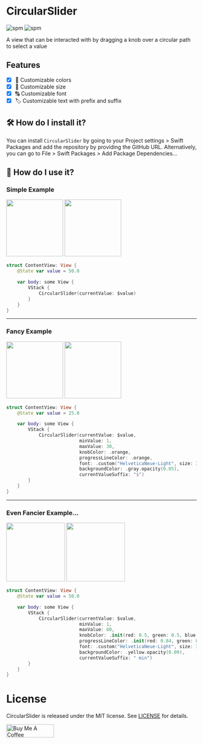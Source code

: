 # CircularSlider
![spm](https://img.shields.io/badge/SwiftPM-compatible-brightgreen?style=flat-square&logo=swift)
![spm](https://img.shields.io/github/license/terlan98/CircularSlider?style=flat-square)

A view that can be interacted with by dragging a knob over a circular path to select a value

## Features
- [x] 🌈 Customizable colors 
- [x] 📐 Customizable size 
- [x] 🔠 Customizable font 
- [x] 🏷 Customizable text with prefix and suffix

## 🛠 How do I install it?
You can install `CircularSlider` by going to your Project settings > Swift Packages and add the repository by providing the GitHub URL. Alternatively, you can go to File > Swift Packages > Add Package Dependencies...

## 🚀 How do I use it?
### Simple Example
<img src="https://github.com/terlan98/CircularSlider/blob/main/Screenshots/1-d.png?raw=true#gh-dark-mode-only" width="150">
<img src="https://github.com/terlan98/CircularSlider/blob/main/Screenshots/1-l.png?raw=true#gh-light-mode-only" width="150">

```swift
struct ContentView: View {
    @State var value = 50.0

    var body: some View {
        VStack {
            CircularSlider(currentValue: $value)
        }
    }
}
```
----

### Fancy Example
<img src="https://github.com/terlan98/CircularSlider/blob/main/Screenshots/2-d.png?raw=true#gh-dark-mode-only" width="150">
<img src="https://github.com/terlan98/CircularSlider/blob/main/Screenshots/2-l.png?raw=true#gh-light-mode-only" width="150">

```swift
struct ContentView: View {
    @State var value = 25.0

    var body: some View {
        VStack {
            CircularSlider(currentValue: $value,
                           minValue: 1,
                           maxValue: 30,
                           knobColor: .orange,
                           progressLineColor: .orange,
                           font: .custom("HelveticaNeue-Light", size: 35),
                           backgroundColor: .gray.opacity(0.05),
                           currentValueSuffix: "$")
        }
    }
}
```
----

### Even Fancier Example...
<img src="https://github.com/terlan98/CircularSlider/blob/main/Screenshots/3-d.png?raw=true#gh-dark-mode-only" width="155">
<img src="https://github.com/terlan98/CircularSlider/blob/main/Screenshots/3-l.png?raw=true#gh-light-mode-only" width="155">

```swift
struct ContentView: View {
    @State var value = 50.0

    var body: some View {
        VStack {
            CircularSlider(currentValue: $value,
                           minValue: 1,
                           maxValue: 60,
                           knobColor: .init(red: 0.5, green: 0.5, blue: 0.5),
                           progressLineColor: .init(red: 0.84, green: 0.93, blue: 0.09),
                           font: .custom("HelveticaNeue-Light", size: 35),
                           backgroundColor: .yellow.opacity(0.09),
                           currentValueSuffix: " min")
        }
    }
}
```

# License
CircularSlider is released under the MIT license. See [LICENSE](https://github.com/terlan98/CircularSlider/blob/main/LICENSE) for details.

<a href="https://www.buymeacoffee.com/terlan98" target="_blank"><img src="https://cdn.buymeacoffee.com/buttons/v2/default-yellow.png" alt="Buy Me A Coffee" style="height: 2.5em !important;width: 9em !important;" ></a>

